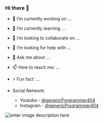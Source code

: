 ### Hi there 👋

- 🔭 I’m currently working on ...
- 🌱 I’m currently learning ...
- 👯 I’m looking to collaborate on ...
- 🤔 I’m looking for help with ...
- 💬 Ask me about ...
- 📫 How to reach me: ...
- ⚡ Fun fact: ...
- Social Network: 

    - Youtube - [@genericProgrammer404](https://www.youtube.com/)
    - Instagram - [@genericProgrammer404](https://www.instagram.com/)

![enter image description here](https://github-readme-stats.vercel.app/api?username=genericProgrammer404&&show_icons=true&title_color=ffffff&icon_color=bb2acf&text_color=daf7dc&bg_color=151515)

